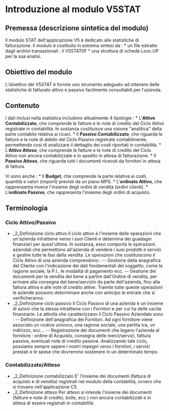 # Introduzione al modulo V5STAT

## Premessa (descrizione sintetica del modulo)
Il modulo STAT dell'applicazione V5 è dedicato alle statistiche di fatturazione.
Il modulo è costituito in estrema sintesi da : 
 \* un file estratto dagli archivi transazionali :  il V5STAT0F
 \* una struttura di schede Looc.UP per la sua analisi.

## Obiettivo del modulo
L'obiettivo del V5STAT è fornire uno strumento adeguato ad ottenere delle statistiche di fatturato attivo e passivo facilmente consultabili per l'azienda.

## Contenuto
I dati inclusi nella statistica includono attualmente 4 tipologie : 
 \* L'**Attivo Contabilizzato**, che comprende le fatture e le note di credito del Ciclo Attivo registrate in contabilità. In sostanza costituisce una visione "analitica" della parte contabile relativa ai ricavi.
 \* Il **Passivo Contabilizzato**, che riguarda le fatture e le note di debito del Ciclo Passivo registrate contabilmente, permettendo così di analizzare il dettaglio dei costi riportati in contabilità.
 \* L'**Attivo Atteso**, che comprende le fatture e le note di credito del Ciclo Attivo non ancora contabilizzate e lo spedito in attesa di fatturazione.
 \* Il **Passivo Atteso**, che riguarda tutti i documenti ricevuti da fornitori in attesa di fattura.

Vi sono anche : 
 \* Il **Budget**, che comprende la parte relativa ai costi, quantità e valori (importi) previsti da un piano MPS.
 \* L'**ordinato Attivo**, che rapprensenta invece l'insieme degli ordini di vendita (ordini clienti).
 \* L'**ordinato Passivo**, che rappresenta l'insieme degli ordini di acquisto.

## Terminologia
### Ciclo Attivo/Passivo

- _2_Definizione ciclo attivo
Il ciclo attivo è l'insieme delle operazioni che un'azienda intrattiene verso i suoi Clienti e determina dei guadagni finanziari per quest'ultima. In sostanza, esso comporta le operazioni aziendali che permettono all'azienda di vendere i suoi prodotti e servizi e gestire tutte le fasi della vendita.
Le operazioni che costituiscono il Ciclo Attivo di una azienda comprendono : 
-- Gestione della anagrafica del Cliente con l'indicazione dei dati fondamentali del soggetto, come la ragione sociale, la P.I.,  le modalità di pagamento ecc.
-- Gestione dei documenti per la vendita del bene a partire dall'Ordine di vendita, per arrivare alla consegna del bene/servizio da parte dell'azienda, fino alla fattura attiva e alle note di credito attive.
Tramite tutte queste operazioni le aziende possono determinare anche con anticipo le entrate che si verificheranno.
- _2_Definizione ciclo passivo
Il Ciclo Passivo di una azienda è un insieme di azioni che la stessa intrattiene con i Fornitori e per cui ha delle uscite finanziarie.
Le attività che caratterizzano il Ciclo Passivo Aziendale sono : 
-- Definizione dell'anagrafica dei Fornitori. Ad ogni fornitore viene associato un codice univoco, una ragione sociale, una partita iva, un indirizzo, ecc...
-- Registrazione dei documenti che legano l'azienda al fornitore :  ordine di Acquisto, consegna delle merci/servizi, fattura passiva, eventuali note di credito passive.
Analizzando tale ciclo, possiamo sempre sapere i nostri impegni verso i fornitori, i servizi prestati e le spese che dovremmo sostenere in un determinato tempo.


### Contabilizzato/Atteso

- _2_Definizione contabilizzato
E' l'insieme dei documenti (fattura di acquisto e di vendita) registrati nel modulo della contabilità, ovvero che si trovano nell'applicazione C5.
- _2_Definizione atteso
Per atteso si intende l'insieme dei documenti (fatture e note di credito, bolle, ecc.) non ancora contabilizzati e in attesa di essere registrati in contabilità.

